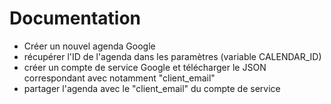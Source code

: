 # Documentation

* Créer un nouvel agenda Google
* récupérer l'ID de l'agenda dans les paramètres (variable CALENDAR_ID)
* créer un compte de service Google et télécharger le JSON correspondant avec notamment "client_email"
* partager l'agenda avec le "client_email" du compte de service